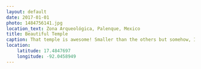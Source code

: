 ```yaml
---
layout: default
date: 2017-01-01
photo: 1484756141.jpg
location_text: Zona Arqueológica, Palenque, Mexico
title: Beautiful Temple
caption: That temple is awesome! Smaller than the others but somehow, I just loved it! One of my favorite of that archaeological site. I also photoshopped people out of that picture haha :p
location:
    latitude: 17.4847697
    longitude: -92.0458949
---
```

